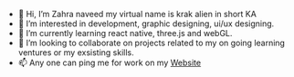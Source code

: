 - 👋 Hi, I’m Zahra naveed my virtual name is krak alien in short KA
- 👀 I’m interested in development, graphic designing, ui/ux designing.
- 🌱 I’m currently learning react native, three.js and webGL.
- 💞️ I’m looking to collaborate on projects related to my on going learning ventures or my exsisting skills. 
- 📫 Any one can ping me for work on my [Website](https://zahranaveed.github.io/)
